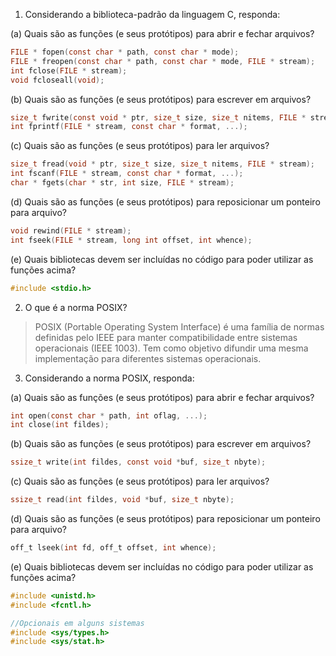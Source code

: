 1. Considerando a biblioteca-padrão da linguagem C, responda:

(a) Quais são as funções (e seus protótipos) para abrir e fechar arquivos?

```c
FILE * fopen(const char * path, const char * mode);
FILE * freopen(const char * path, const char * mode, FILE * stream);
int fclose(FILE * stream);
void fcloseall(void);
```

(b) Quais são as funções (e seus protótipos) para escrever em arquivos?

```c
size_t fwrite(const void * ptr, size_t size, size_t nitems, FILE * stream);
int fprintf(FILE * stream, const char * format, ...);
```

(c) Quais são as funções (e seus protótipos) para ler arquivos?

```c
size_t fread(void * ptr, size_t size, size_t nitems, FILE * stream);
int fscanf(FILE * stream, const char * format, ...);
char * fgets(char * str, int size, FILE * stream);
```

(d) Quais são as funções (e seus protótipos) para reposicionar um ponteiro para arquivo?

```c
void rewind(FILE * stream);
int fseek(FILE * stream, long int offset, int whence);
```

(e) Quais bibliotecas devem ser incluídas no código para poder utilizar as funções acima?

```c
#include <stdio.h>
```

2. O que é a norma POSIX?

> POSIX (Portable Operating System Interface) é uma família de normas definidas pelo IEEE para manter compatibilidade entre sistemas operacionais (IEEE 1003). Tem como objetivo difundir uma mesma implementação para diferentes sistemas operacionais.

3. Considerando a norma POSIX, responda:

(a) Quais são as funções (e seus protótipos) para abrir e fechar arquivos?

```c
int open(const char * path, int oflag, ...);
int close(int fildes);
```

(b) Quais são as funções (e seus protótipos) para escrever em arquivos?

```c
ssize_t write(int fildes, const void *buf, size_t nbyte);
```

(c) Quais são as funções (e seus protótipos) para ler arquivos?

```c
ssize_t read(int fildes, void *buf, size_t nbyte);
```

(d) Quais são as funções (e seus protótipos) para reposicionar um ponteiro para arquivo?

```c
off_t lseek(int fd, off_t offset, int whence);
```

(e) Quais bibliotecas devem ser incluídas no código para poder utilizar as funções acima?

```c
#include <unistd.h>
#include <fcntl.h>

//Opcionais em alguns sistemas
#include <sys/types.h>
#include <sys/stat.h>
```


